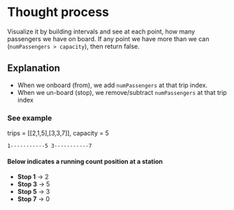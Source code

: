 # Thought process
Visualize it by building intervals and see at each point, how many passengers we have on board. If any point we have more than we can (`numPassengers > capacity`), then return false.

## Explanation
* When we onboard (from), we add `numPassengers` at that trip index.
* When we un-board (stop), we remove/subtract `numPassengers` at that trip index

### See example
trips = [[2,1,5],[3,3,7]], capacity = 5

`1-----------5
       3-----------7`

#### Below indicates a running count position at a station
* **Stop 1** -> 2
* **Stop 3** -> 5
* **Stop 5** -> 3
* **Stop 7** -> 0
